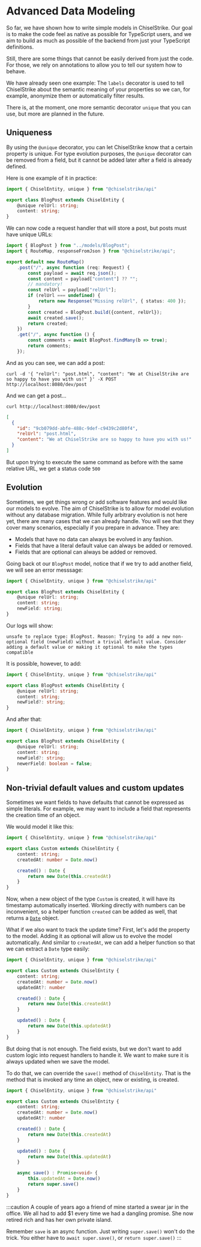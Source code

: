 # Advanced Data Modeling

So far, we have shown how to write simple models in ChiselStrike. Our goal is to make the code
feel as native as possible for TypeScript users, and we aim to build as much as possible of
the backend from just your TypeScript definitions.

Still, there are some things that cannot be easily derived
from just the code. For those, we rely on annotations to allow you to tell our system how to behave.

We have already seen one example: The `labels` decorator is used to tell ChiselStrike about the
semantic meaning of your properties so we can, for example, anonymize them or automatically filter results.

There is, at the moment, one more semantic decorator `unique` that you can use, but more are planned in the future.

## Uniqueness

By using the `@unique` decorator, you can let ChiselStrike know that a certain property is
unique. For type evolution purposes, the `@unique` decorator can be removed from a field, but it cannot
be added later after a field is already defined.

Here is one example of it in practice:

```typescript title="my-backend/models/BlogPost.ts"
import { ChiselEntity, unique } from "@chiselstrike/api"

export class BlogPost extends ChiselEntity {
    @unique relUrl: string;
    content: string;
}
```

We can now code a request handler that will store a post, but posts must
have unique URLs:

```typescript title="my-backend/routes/post.ts"
import { BlogPost } from "../models/BlogPost";
import { RouteMap, responseFromJson } from "@chiselstrike/api";

export default new RouteMap()
    .post("/", async function (req: Request) {
        const payload = await req.json();
        const content = payload["content"] ?? "";
        // mandatory!
        const relUrl = payload["relUrl"];
        if (relUrl === undefined) {
            return new Response("Missing relUrl", { status: 400 });
        }
        const created = BlogPost.build({content, relUrl});
        await created.save();
        return created;
    })
    .get("/", async function () {
        const comments = await BlogPost.findMany(b => true);
        return comments;
    });
```

And as you can see, we can add a post:

```
curl -d '{ "relUrl": "post.html", "content": "We at ChiselStrike are so happy to have you with us!" }' -X POST http://localhost:8080/dev/post
```

And we can get a post...

```
curl http://localhost:8080/dev/post
```

```json
[
  {
    "id": "9cb079dd-abfe-488c-9def-c9439c2d80f4",
    "relUrl": "post.html",
    "content": "We at ChiselStrike are so happy to have you with us!"
  }
]
```

But upon trying to execute the same command as before with the same relative URL, we get a status code `500`

<!-- possibly should be HTTP 409 which indicates a user fault -->

## Evolution

Sometimes, we get things wrong or add software features and would like our models to evolve. The aim of ChiselStrike is to allow for
model evolution without any database migration. While fully arbitrary evolution is not here yet, there are
many cases that we can already handle. You will see that they cover many scenarios, especially if you
prepare in advance. They are:

* Models that have no data can always be evolved in any fashion.
* Fields that have a literal default value can always be added or removed.
* Fields that are optional can always be added or removed.

Going back ot our `BlogPost` model, notice that if we try to add another field, we will see an error messsage:

```typescript title="my-backend/models/BlogPost.ts"
import { ChiselEntity, unique } from "@chiselstrike/api"

export class BlogPost extends ChiselEntity {
    @unique relUrl: string;
    content: string;
    newField: string;
}
```

Our logs will show:

```
unsafe to replace type: BlogPost. Reason: Trying to add a new non-optional field (newField) without a trivial default value. Consider adding a default value or making it optional to make the types compatible
```

It is possible, however, to add:

```typescript title="my-backend/models/BlogPost.ts"
import { ChiselEntity, unique } from "@chiselstrike/api"

export class BlogPost extends ChiselEntity {
    @unique relUrl: string;
    content: string;
    newField?: string;
}
```

And after that:

```typescript title="my-backend/models/BlogPost.ts"
import { ChiselEntity, unique } from "@chiselstrike/api"

export class BlogPost extends ChiselEntity {
    @unique relUrl: string;
    content: string;
    newField?: string;
    newerField: boolean = false;
}
```

## Non-trivial default values and custom updates

Sometimes we want fields to have defaults that cannot be expressed as simple literals. For example, we may want to include a field
that represents the creation time of an object.

We would model it like this:

```typescript title="my-backend/models/Custom.ts"
import { ChiselEntity, unique } from "@chiselstrike/api"

export class Custom extends ChiselEntity {
    content: string;
    createdAt: number = Date.now()

    created() : Date {
        return new Date(this.createdAt)
    }
}
```

Now, when a new object of the type `Custom` is created, it will have its timestamp automatically inserted. Working
directly with numbers can be inconvenient, so a helper function `created` can be added as well, that returns a [`Date`](https://developer.mozilla.org/en-US/docs/Web/JavaScript/Reference/Global_Objects/Date) object.

What if we also want to track the update time? First, let's add the property to the model. Adding it as optional will allow us to evolve
the model automatically. And similar to `createdAt`, we can add a helper function so that we can extract a `Date` type easily:

```typescript title="my-backend/models/Custom.ts"
import { ChiselEntity, unique } from "@chiselstrike/api"

export class Custom extends ChiselEntity {
    content: string;
    createdAt: number = Date.now()
    updatedAt?: number

    created() : Date {
        return new Date(this.createdAt)
    }

    updated() : Date {
        return new Date(this.updatedAt)
    }
}
```

But doing that is not enough. The field exists, but we don't want to add
custom logic into request handlers to handle it. We want to make sure it is always
updated when we save the model.

To do that, we can override the `save()` method of `ChiselEntity`. That is the method
that is invoked any time an object, new or existing, is created.

```typescript title="my-backend/models/Custom.ts"
import { ChiselEntity, unique } from "@chiselstrike/api"

export class Custom extends ChiselEntity {
    content: string;
    createdAt: number = Date.now()
    updatedAt?: number

    created() : Date {
        return new Date(this.createdAt)
    }

    updated() : Date {
        return new Date(this.updatedAt)
    }

    async save() : Promise<void> {
        this.updatedAt = Date.now()
        return super.save()
    }
}
```

:::caution
A couple of years ago a friend of mine started a swear jar in the office. We all had to add $1 every time we
had a dangling promise. She now retired rich and has her own private island.

Remember `save` is an async function. Just writing `super.save()` won't do the trick. You either have to `await super.save()`,
or `return super.save()`
:::
